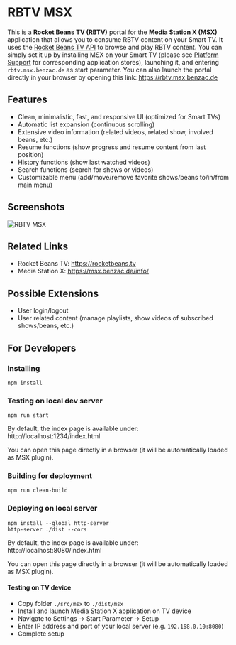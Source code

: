 # RBTV MSX
This is a **Rocket Beans TV (RBTV)** portal for the **Media Station X (MSX)** application that allows you to consume RBTV content on your Smart TV. It uses the [Rocket Beans TV API](https://github.com/rocketbeans/rbtv-apidoc) to browse and play RBTV content. You can simply set it up by installing MSX on your Smart TV (please see [Platform Support](https://msx.benzac.de/info/?tab=PlatformSupport) for corresponding application stores), launching it, and entering `rbtv.msx.benzac.de` as start parameter. You can also launch the portal directly in your browser by opening this link: https://rbtv.msx.benzac.de

## Features
* Clean, minimalistic, fast, and responsive UI (optimized for Smart TVs)
* Automatic list expansion (continuous scrolling)
* Extensive video information (related videos, related show, involved beans, etc.)
* Resume functions (show progress and resume content from last position)
* History functions (show last watched videos)
* Search functions (search for shows or videos)
* Customizable menu (add/move/remove favorite shows/beans to/in/from main menu)

## Screenshots
![RBTV MSX](https://rbtv.msx.benzac.de/assets/screens.png?v=3)

## Related Links
* Rocket Beans TV: https://rocketbeans.tv
* Media Station X: https://msx.benzac.de/info/

## Possible Extensions
* User login/logout
* User related content (manage playlists, show videos of subscribed shows/beans, etc.)

## For Developers
### Installing
```
npm install
```

### Testing on local dev server
```
npm run start
```
By default, the index page is available under: http://localhost:1234/index.html

You can open this page directly in a browser (it will be automatically loaded as MSX plugin).

### Building for deployment
```
npm run clean-build
```

### Deploying on local server
```
npm install --global http-server
http-server ./dist --cors
```
By default, the index page is available under: http://localhost:8080/index.html

You can open this page directly in a browser (it will be automatically loaded as MSX plugin).

#### Testing on TV device
* Copy folder `./src/msx` to `./dist/msx`
* Install and launch Media Station X application on TV device
* Navigate to Settings -> Start Parameter -> Setup
* Enter IP address and port of your local server (e.g. `192.168.0.10:8080`)
* Complete setup